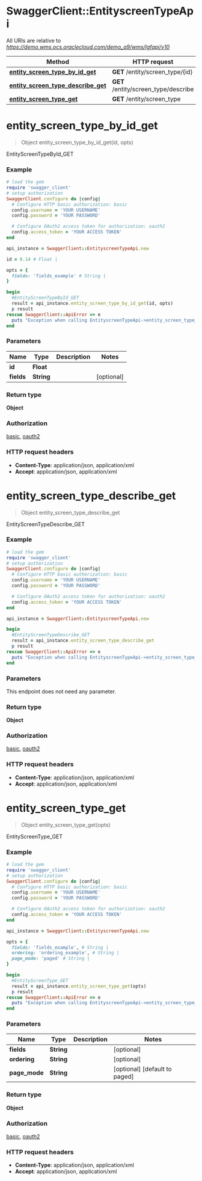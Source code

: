 # SwaggerClient::EntityscreenTypeApi

All URIs are relative to *https://demo.wms.ocs.oraclecloud.com/demo_a9/wms/lgfapi/v10*

Method | HTTP request | Description
------------- | ------------- | -------------
[**entity_screen_type_by_id_get**](EntityscreenTypeApi.md#entity_screen_type_by_id_get) | **GET** /entity/screen_type/{id} | EntityScreenTypeById_GET
[**entity_screen_type_describe_get**](EntityscreenTypeApi.md#entity_screen_type_describe_get) | **GET** /entity/screen_type/describe | EntityScreenTypeDescribe_GET
[**entity_screen_type_get**](EntityscreenTypeApi.md#entity_screen_type_get) | **GET** /entity/screen_type | EntityScreenType_GET


# **entity_screen_type_by_id_get**
> Object entity_screen_type_by_id_get(id, opts)

EntityScreenTypeById_GET



### Example
```ruby
# load the gem
require 'swagger_client'
# setup authorization
SwaggerClient.configure do |config|
  # Configure HTTP basic authorization: basic
  config.username = 'YOUR USERNAME'
  config.password = 'YOUR PASSWORD'

  # Configure OAuth2 access token for authorization: oauth2
  config.access_token = 'YOUR ACCESS TOKEN'
end

api_instance = SwaggerClient::EntityscreenTypeApi.new

id = 8.14 # Float | 

opts = { 
  fields: 'fields_example' # String | 
}

begin
  #EntityScreenTypeById_GET
  result = api_instance.entity_screen_type_by_id_get(id, opts)
  p result
rescue SwaggerClient::ApiError => e
  puts "Exception when calling EntityscreenTypeApi->entity_screen_type_by_id_get: #{e}"
end
```

### Parameters

Name | Type | Description  | Notes
------------- | ------------- | ------------- | -------------
 **id** | **Float**|  | 
 **fields** | **String**|  | [optional] 

### Return type

**Object**

### Authorization

[basic](../README.md#basic), [oauth2](../README.md#oauth2)

### HTTP request headers

 - **Content-Type**: application/json, application/xml
 - **Accept**: application/json, application/xml



# **entity_screen_type_describe_get**
> Object entity_screen_type_describe_get

EntityScreenTypeDescribe_GET



### Example
```ruby
# load the gem
require 'swagger_client'
# setup authorization
SwaggerClient.configure do |config|
  # Configure HTTP basic authorization: basic
  config.username = 'YOUR USERNAME'
  config.password = 'YOUR PASSWORD'

  # Configure OAuth2 access token for authorization: oauth2
  config.access_token = 'YOUR ACCESS TOKEN'
end

api_instance = SwaggerClient::EntityscreenTypeApi.new

begin
  #EntityScreenTypeDescribe_GET
  result = api_instance.entity_screen_type_describe_get
  p result
rescue SwaggerClient::ApiError => e
  puts "Exception when calling EntityscreenTypeApi->entity_screen_type_describe_get: #{e}"
end
```

### Parameters
This endpoint does not need any parameter.

### Return type

**Object**

### Authorization

[basic](../README.md#basic), [oauth2](../README.md#oauth2)

### HTTP request headers

 - **Content-Type**: application/json, application/xml
 - **Accept**: application/json, application/xml



# **entity_screen_type_get**
> Object entity_screen_type_get(opts)

EntityScreenType_GET



### Example
```ruby
# load the gem
require 'swagger_client'
# setup authorization
SwaggerClient.configure do |config|
  # Configure HTTP basic authorization: basic
  config.username = 'YOUR USERNAME'
  config.password = 'YOUR PASSWORD'

  # Configure OAuth2 access token for authorization: oauth2
  config.access_token = 'YOUR ACCESS TOKEN'
end

api_instance = SwaggerClient::EntityscreenTypeApi.new

opts = { 
  fields: 'fields_example', # String | 
  ordering: 'ordering_example', # String | 
  page_mode: 'paged' # String | 
}

begin
  #EntityScreenType_GET
  result = api_instance.entity_screen_type_get(opts)
  p result
rescue SwaggerClient::ApiError => e
  puts "Exception when calling EntityscreenTypeApi->entity_screen_type_get: #{e}"
end
```

### Parameters

Name | Type | Description  | Notes
------------- | ------------- | ------------- | -------------
 **fields** | **String**|  | [optional] 
 **ordering** | **String**|  | [optional] 
 **page_mode** | **String**|  | [optional] [default to paged]

### Return type

**Object**

### Authorization

[basic](../README.md#basic), [oauth2](../README.md#oauth2)

### HTTP request headers

 - **Content-Type**: application/json, application/xml
 - **Accept**: application/json, application/xml



